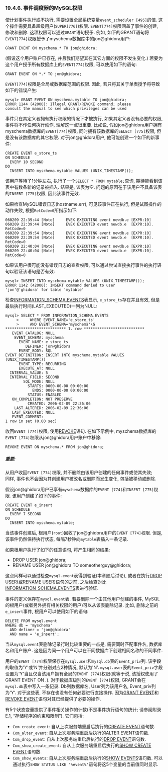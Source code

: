 ### 19.4.6. 事件调度器的MySQL权限

使计划事件执行或不执行, 需要设置全局系统变量`event_scheduler [495]`的值. 这个操作需要具备超级用户(`SUPER[776]`)权限. `EVENT[774]`权限涵盖了事件的创建, 修改和删除. 这项权限可以通过`GRANT`语句授予. 例如, 如下的GRANT语句将`EVENT[774]`权限授予了myschema数据库中的jon@ghidora用户:

	GRANT EVENT ON myschema.* TO jon@ghidora;

(假设这个用户账户已存在, 并且我们期望其在其它方面的权限不发生变化.)
若要为这个用户授予所有数据库上的`EVENT[774]`权限, 可以使用如下的语句:

	GRANT EVENT ON *.* TO jon@ghidora;

`EVENT[774]`权限是全局或数据库范围的权限. 因此, 若只将其关于单表授予将导致如下的错误产生:

	mysql> GRANT EVENT ON myschema.mytable TO jon@ghidora;
	ERROR 1144 (42000): Illegal GRANT/REVOKE command; please
	consult the manual to see which privileges can be used

事件只在其定义者拥有执行权限的情况下才被执行, 如果其定义者没有必要的权限, 事件将不作任何执行动作, 理解这一点很重要. 比如说, 假设jon@ghidora用户拥有myschema数据库的`EVENT[774]`权限, 同时拥有该数据库的`SELECT [775]`权限, 但是没有该数据库的其它权限. 对于jon@ghidora用户, 他可能创建一个如下的新事件: 

	CREATE EVENT e_store_ts
    ON SCHEDULE
      EVERY 10 SECOND
    DO
      INSERT INTO myschema.mytable VALUES (UNIX_TIMESTAMP());

该用户等待了1分钟左右, 执行了一个`SELECT * FROM mytable;`查询, 期待能看到该表中有数条新的记录被插入. 结果是, 该表为空. 问题的原因在于该用户不具备该表的`INSERT [775]`权限, 因此该事件无效. 

如果检查MySQL错误日志(hostname.err), 可见该事件正在执行, 但是试图操作的动作失败, 根据`RetCode=0`所指示如下:

	060209 22:39:44 [Note]     EVEX EXECUTING event newdb.e [EXPR:10]
	060209 22:39:44 [Note]     EVEX EXECUTED event newdb.e  [EXPR:10]. RetCode=0
	060209 22:39:54 [Note]     EVEX EXECUTING event newdb.e [EXPR:10]
	060209 22:39:54 [Note]     EVEX EXECUTED event newdb.e  [EXPR:10]. RetCode=0
	060209 22:40:04 [Note]     EVEX EXECUTING event newdb.e [EXPR:10]
	060209 22:40:04 [Note]     EVEX EXECUTED event newdb.e  [EXPR:10]. RetCode=0

如果该用户很可能没有错误日志的查看权限, 可以通过尝试直接执行事件的执行语句以验证该语句是否有效:

	mysql> INSERT INTO myschema.mytable VALUES (UNIX_TIMESTAMP());
	ERROR 1142 (42000): INSERT command denied to user
	'jon'@'ghidora' for table 'mytable'

检查[INFORMATION_SCHEMA.EVENTS](../Chapter_20/20.07.00_The_INFORMATION_SCHEMA_EVENTS_Table.md)表显示, `e_store_ts`存在并且有效, 但是最后执行时间(LAST_EXECUTED)一列为NULL:

	mysql> SELECT * FROM INFORMATION_SCHEMA.EVENTS
	     >     WHERE EVENT_NAME='e_store_ts'
	     >     AND EVENT_SCHEMA='myschema'\G
	*************************** 1. row ***************************
	   EVENT_CATALOG: NULL
	    EVENT_SCHEMA: myschema
	      EVENT_NAME: e_store_ts
	         DEFINER: jon@ghidora
	      EVENT_BODY: SQL
	EVENT_DEFINITION: INSERT INTO myschema.mytable VALUES (UNIX_TIMESTAMP())
	      EVENT_TYPE: RECURRING
	      EXECUTE_AT: NULL
	  INTERVAL_VALUE: 5
	  INTERVAL_FIELD: SECOND
	        SQL_MODE: NULL
	          STARTS: 0000-00-00 00:00:00
	            ENDS: 0000-00-00 00:00:00
	          STATUS: ENABLED
	   ON_COMPLETION: NOT PRESERVE
	          CREATED: 2006-02-09 22:36:06
	    LAST_ALTERED: 2006-02-09 22:36:06
	   LAST_EXECUTED: NULL
	   EVENT_COMMENT:
	1 row in set (0.00 sec)

收回`EVENT [774]`权限, 使用[REVOKE](../Chapter_13/13.07.01_Account_Management_Statements.md#13.7.1.6)语句. 在如下示例中, myschema数据库的`EVENT [774]`权限从jon@ghidora用户账户中移除:

	REVOKE EVENT ON myschema.* FROM jon@ghidora;

##### 重要:
从用户收回`EVENT [774]`权限, 并不删除由该用户创建的任何事件或使其失效;  
同样, 事件也不会因为其创建用户被改名或删除而发生变化, 包括被移动或删除. 

假设jon@ghidora用户已享有`myschema`数据库的`EVENT [774]`和`INSERT [775]`权限. 该用户创建了如下的事件:

	CREATE EVENT e_insert
    ON SCHEDULE
      EVERY 7 SECOND
    DO
      INSERT INTO myschema.mytable;

当该事件创建后, 根用户(`root`)回收了jon@ghidora用户的`EVENT [774]`权限. 但是, 该事件仍然保持执行状态, 每隔7秒钟向`mytable`表插入一条记录. 

如果根用户执行了如下的任意语句, 将产生相同的结果:

* DROP USER jon@ghidora;
* RENAME USER jon@ghidora TO someotherguy@ghidora;

这点同样可以通过检查`mysql.event`表得到验证(本章随后讨论), 或者在执行[DROP USER](../Chapter_13/13.07.01_Account_Management_Statements.md#13.7.1.3)(或[RENAME USER](../Chapter_13/13.07.01_Account_Management_Statements.md#13.7.1.5))语句的之前, 之后检查对比[INFORMATION_SCHEMA.EVENTS](../Chapter_20/20.07.00_The_INFORMATION_SCHEMA_EVENTS_Table.md)表进行验证. 

事件的定义保存在`mysql.event`表. 若要删除一个由其他用户创建的事件, MySQL的根用户(或者另外拥有相关权限的用户)可以从该表删除记录. 比如, 删除之前的`e_insert`事件, 根用户可以使用如下的语句:

	DELETE FROM mysql.event
    WHERE db = 'myschema'
      AND definer = 'jon@ghidora'
      AND name = 'e_insert';

当从`mysql.event`表删除记录行时比较重要的一点是, 需要同时匹配事件名, 数据库名和用户账户. 这是因为同一个用户可以在不同数据库下创建相同名称的不同事件. 

用户的`EVENT [774]`权限保存在`mysql.user`和`mysql.db`表的`Event_priv`列. 该字段的取值为'Y'或'N'并分别对应2种情况, 默认为'N'. `mysql.user`表的`Event_priv`字段设置为'Y'当且仅当该用户拥有全局的`EVENT [774]`权限(就等于说, 该授权使用了GRANT EVENT ON *.*). 对于数据库级别的`EVENT [774]`权限, GRANT会在`mysql.db`表中写入一条记录. Db列数据库名, User列为该用户名, Event_priv列为'Y'. 对于这些表, 不存在也没有任何必要进行直接操作. 因为[GRANT EVENT](../Chapter_13/13.07.01_Account_Management_Statements.md#13.7.1.4)和[REVOKE EVENT](../Chapter_13/13.07.01_Account_Management_Statements.md#13.7.1.6)语句对其已经提供了必要的操作. 

有5个状态变量提供了事件相关操作的计数(不是事件执行语句的统计; 请参阅附录E.1, “存储程序的约束和限制”). 它们包括: 


* `Com_create_event`: 自从上次服务端重启后执行的[CREATE EVENT](../Chapter_13/13.01.11_CREATE_EVENT_Syntax.md)语句数. 
* `Com_alter_event`: 自从上次服务端重启后执行的[ALTER EVENT](../Chapter_13/13.01.02_ALTER_EVENT_Syntax.md)语句数. 
* `Com_drop_event`: 自从上次服务端重启后执行的[DROP EVENT](../Chapter_13/13.01.22_DROP_EVENT_Syntax.md)语句数. 
* `Com_show_create_event`: 自从上次服务端重启后执行的[SHOW CREATE EVENT](../Chapter_13/13.07.05_SHOW_Syntax.md#13.7.5.9)语句数. 
* `Com_show_events`: 自从上次服务端重启后执行的[SHOW EVENTS](../Chapter_13/13.07.05_SHOW_Syntax.md#13.7.5.19)语句数. 
可以通过执行`SHOW STATUS LIKE '%event%'`语句将这5个变量的当前值同时显示. 

